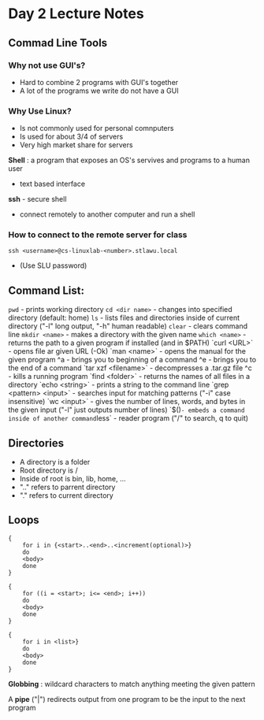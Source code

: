 # Day 2 Lecture Notes

## Commad Line Tools
### Why not use GUI's?
- Hard to combine 2 programs with GUI's together
- A lot of the programs we write do not have a GUI

### Why Use Linux?
- Is not commonly used for personal comnputers
- Is used for about 3/4 of servers
- Very high market share for servers

**Shell**
: a program that exposes an OS's servives and programs to a human user
- text based interface

**ssh** - secure shell
- connect remotely to another computer and run a shell

### How to connect to the remote server for class
`ssh <username>@cs-linuxlab-<number>.stlawu.local` 
- (Use SLU password)

## Command List:
`pwd` - prints working directory
`cd <dir name>` - changes into specified directory (default: home)
`ls` - lists files and directories inside of current directory ("-l" long output, "-h" human readable)
`clear` - clears command line
`mkdir <name>` - makes a directory with the given name
`which <name>` - returns the path to a given program if installed (and in $PATH)
`curl <URL>` - opens file ar given URL (-Ok)
`man <name>` - opens the manual for the given program
^a - brings you to beginning of a command
^e - brings you to the end of a command
`tar xzf <filename>` - decompresses a .tar.gz file
^c - kills a running program
`find <folder>` - returns the names of all files in a directory
`echo <string>` - prints a string to the command line
`grep <pattern> <input>` - searches input for matching patterns ("-i" case insensitive)
`wc <input>` - gives the number of lines, words, and bytes in the given input ("-l" just outputs number of lines)
`$(<command>)` - embeds a command inside of another command
`less` - reader program ("/" to search, q to quit)
 
## Directories
- A directory is a folder
- Root directory is /
- Inside of root is bin, lib, home, ...
- ".." refers to parrent directory
- "." refers to current directory

## Loops
```
{
    for i in {<start>..<end>..<increment(optional)>}
    do
    <body>
    done
}
```

```
{
    for ((i = <start>; i<= <end>; i++))
    do
    <body>
    done
}
```

```
{
    for i in <list>}
    do
    <body>
    done
}
```

**Globbing**
: wildcard characters to match anything meeting the given pattern

A **pipe** ("|") redirects output from one program to be the input to the next program